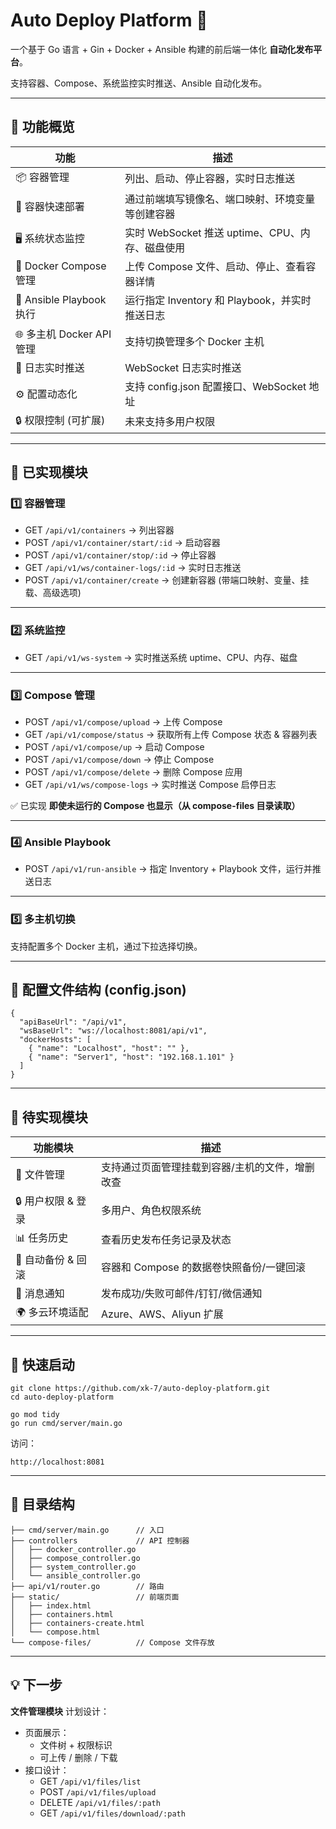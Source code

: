 # Auto Deploy Platform 🚀

一个基于 Go 语言 + Gin + Docker + Ansible 构建的前后端一体化 **自动化发布平台**。

支持容器、Compose、系统监控实时推送、Ansible 自动化发布。

------

## 🧩 功能概览

| 功能                     | 描述                                             |
| ------------------------ | ------------------------------------------------ |
| 📦 容器管理               | 列出、启动、停止容器，实时日志推送               |
| 🚀 容器快速部署           | 通过前端填写镜像名、端口映射、环境变量等创建容器 |
| 🖥️ 系统状态监控           | 实时 WebSocket 推送 uptime、CPU、内存、磁盘使用  |
| 🧩 Docker Compose 管理    | 上传 Compose 文件、启动、停止、查看容器详情      |
| 📄 Ansible Playbook 执行  | 运行指定 Inventory 和 Playbook，并实时推送日志   |
| 🌐 多主机 Docker API 管理 | 支持切换管理多个 Docker 主机                     |
| 📜 日志实时推送           | WebSocket 日志实时推送                           |
| ⚙️ 配置动态化             | 支持 config.json 配置接口、WebSocket 地址        |
| 🔒 权限控制 (可扩展)      | 未来支持多用户权限                               |

------

## 📂 已实现模块

### 1️⃣ 容器管理

- GET `/api/v1/containers` → 列出容器
- POST `/api/v1/container/start/:id` → 启动容器
- POST `/api/v1/container/stop/:id` → 停止容器
- GET `/api/v1/ws/container-logs/:id` → 实时日志推送
- POST `/api/v1/container/create` → 创建新容器 (带端口映射、变量、挂载、高级选项)

------

### 2️⃣ 系统监控

- GET `/api/v1/ws-system` → 实时推送系统 uptime、CPU、内存、磁盘

------

### 3️⃣ Compose 管理

- POST `/api/v1/compose/upload` → 上传 Compose
- GET `/api/v1/compose/status` → 获取所有上传 Compose 状态 & 容器列表
- POST `/api/v1/compose/up` → 启动 Compose
- POST `/api/v1/compose/down` → 停止 Compose
- POST `/api/v1/compose/delete` → 删除 Compose 应用
- GET `/api/v1/ws/compose-logs` → 实时推送 Compose 启停日志

✅ 已实现 **即使未运行的 Compose 也显示（从 compose-files 目录读取）**

------

### 4️⃣ Ansible Playbook

- POST `/api/v1/run-ansible` → 指定 Inventory + Playbook 文件，运行并推送日志

------

### 5️⃣ 多主机切换

支持配置多个 Docker 主机，通过下拉选择切换。

------

## 📄 配置文件结构 (config.json)

```
{
  "apiBaseUrl": "/api/v1",
  "wsBaseUrl": "ws://localhost:8081/api/v1",
  "dockerHosts": [
    { "name": "Localhost", "host": "" },
    { "name": "Server1", "host": "192.168.1.101" }
  ]
}
```

------

## 🚧 **待实现模块**

| 功能模块          | 描述                                            |
| ----------------- | ----------------------------------------------- |
| 📂 文件管理        | 支持通过页面管理挂载到容器/主机的文件，增删改查 |
| 🔒 用户权限 & 登录 | 多用户、角色权限系统                            |
| 📊 任务历史        | 查看历史发布任务记录及状态                      |
| 💾 自动备份 & 回滚 | 容器和 Compose 的数据卷快照备份/一键回滚        |
| 💬 消息通知        | 发布成功/失败可邮件/钉钉/微信通知               |
| 🌍 多云环境适配    | Azure、AWS、Aliyun 扩展                         |

------

## 🚀 快速启动

```
git clone https://github.com/xk-7/auto-deploy-platform.git
cd auto-deploy-platform

go mod tidy
go run cmd/server/main.go
```

访问：

```
http://localhost:8081
```

------

## 📁 目录结构

```
├── cmd/server/main.go      // 入口
├── controllers             // API 控制器
│   ├── docker_controller.go
│   ├── compose_controller.go
│   ├── system_controller.go
│   └── ansible_controller.go
├── api/v1/router.go        // 路由
├── static/                 // 前端页面
│   ├── index.html
│   ├── containers.html
│   ├── containers-create.html
│   └── compose.html
└── compose-files/          // Compose 文件存放
```

------

## 💡 下一步

**文件管理模块** 计划设计：

- 页面展示：
  - 文件树 + 权限标识
  - 可上传 / 删除 / 下载
- 接口设计：
  - GET `/api/v1/files/list`
  - POST `/api/v1/files/upload`
  - DELETE `/api/v1/files/:path`
  - GET `/api/v1/files/download/:path`